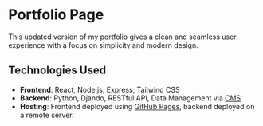 # Portfolio Page

This updated version of my portfolio gives a clean and seamless user experience with a focus on simplicity and modern design.

## Technologies Used

- **Frontend**: React, Node.js, Express, Tailwind CSS
- **Backend**: Python, Djando, RESTful API, Data Management via [CMS](https://cms.lu-kevin.com/) 
- **Hosting**: Frontend deployed using [GitHub Pages](https://wenhao-lu.github.io/), backend deployed on a remote server.

